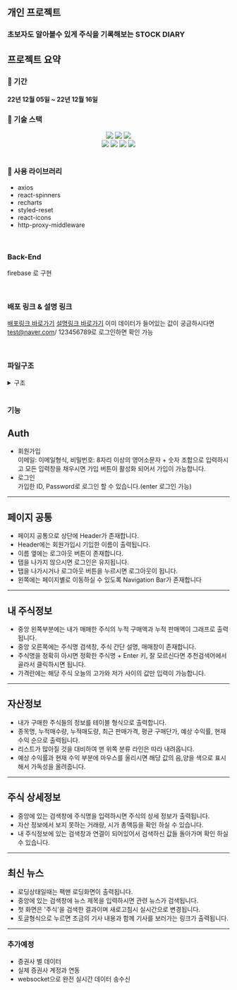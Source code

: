 ## 개인 프로젝트

### 초보자도 알아볼수 있게 주식을 기록해보는 STOCK DIARY

## 프로젝트 요약

### 📆 기간

#### 22년 12월 05일 ~ 22년 12월 16일

### 🔧 기술 스택

<div align=center> 
  <img src="https://img.shields.io/badge/react-61DAFB?style=for-the-badge&logo=react&logoColor=black"/> 
  <img src="https://img.shields.io/badge/typescript-3178c6?style=for-the-badge&logo=typescript&logoColor=white"/>   
  <img src="https://img.shields.io/badge/styled_components-DB7093?style=for-the-badge&logo=styled-components&logoColor=white"/><br/>
  <img src="https://img.shields.io/badge/github-181717?style=for-the-badge&logo=github&logoColor=white"/>
  <img src="https://img.shields.io/badge/git-F05032?style=for-the-badge&logo=git&logoColor=white"/> <img src="https://img.shields.io/badge/react_router_dom-CA4245?style=for-the-badge&logo=reactrouter&logoColor=white"/>  
   <img src="https://img.shields.io/badge/react_recoil-3DDC84?style=for-the-badge&logo=react-recoil-async&logoColor=white"/> 
</div>
<br/>

### 🔧 사용 라이브러리
- axios
- react-spinners
- recharts
- styled-reset
- react-icons
- http-proxy-middleware

<br>

### Back-End
firebase 로 구현

<br>

### 배포 링크 & 설명 링크

[배포링크 바로가기](https://master--stock-diary.netlify.app/)
[설명링크 바로가기](https://rounded-grey-2bb.notion.site/Stock-Diary-0bb84fa26b234defbe0c9ed75491e15a)
이미 데이터가 들어있는 값이 궁금하시다면 test@naver.com/ 123456789로 로그인하면 확인 가능

<br/>

### 파일구조
<details>
<summary> 구조</summary>
<div markdown="1">

```
🗂 src
 ┣ 📁 components
   ┣ Error404.tsx
   ┣ Header.tsx
   ┣ Layout.tsx
   ┣ Loading.tsx
   ┣ SearchBar.tsx
   ┗ SideBar.tsx
 ┣ 📁 pages
   ┣ 📁 auth
     ┣ Login.tsx
     ┗ Sign.tsx
   ┣ 📁 main
     ┣ 📁 mainCapital.tsx
       ┣ MainCapital.tsx
       ┗ MainChart.tsx
     ┣ Main.tsx
     ┣ MainCalc.tsx
    ┣ 📁 myStockDetail
      ┗ MyStockDetail.tsx
   ┣ StockList.tsx
   ┗ StockNews.tsx
 ┣ 📁 recoil
   ┗ atom.ts
 ┣ 📁 service
   ┣ 📁 axios
     ┣ AxiosApi.ts
   ┣ 📁 firebase
     ┣ fbAuth.ts
     ┗ fbInit.ts
   ┗ getStore.ts
 ┣ 📂 utils
   ┣ convert.ts
   ┣ inlineStyle.ts
   ┗ regExp.ts
 ┣ 📂 types
   ┗ interface.ts
 ┣ index.tsx
 ┗ router.tsx
```

</div>
</details>

<br>

### 기능

## Auth
- 회원가입  
이메일: 이메일형식, 비밀번호: 8자리 이상의 영어소문자 + 숫자 조합으로 입력하시고
모든 입력창을 채우시면 가입 버튼이 활성화 되어서 가입이 가능합니다.
- 로그인  
 가입한 ID, Password로 로그인 할 수 있습니다.(enter 로그인 가능)
 
 <hr/>

## 페이지 공통
- 페이지 공통으로 상단에 Header가 존재합니다.
- Header에는 회원가입시 기입한 이름이 출력됩니다.
- 이름 옆에는 로그아웃 버튼이 존재합니다.
- 탭을 나가지 않으시면 로그인은 유지됩니다.
- 탭을 나가시거나 로그아웃 버튼을 누르시면 로그아웃이 됩니다.
- 왼쪽에는 페이지별로 이동하실 수 있도록 Navigation Bar가 존재합니다

<hr/>

## 내 주식정보  
- 중앙 왼쪽부분에는 내가 매매한 주식의 누적 구매액과 누적 판매액이 그래프로 출력됩니다.
- 중앙 오른쪽에는 주식명 검색창, 주식 간단 설명, 매매창이 존재합니다.
- 주식명을 정확히 아시면 정확한 주식명 + Enter 키, 잘 모르신다면 추천검색어에서 골라서 클릭하시면 됩니다.
- 가격란에는 해당 주식 오늘의 고가와 저가 사이의 값만 입력이 가능합니다.

<hr/>

## 자산정보  
- 내가 구매한 주식들의 정보를 테이블 형식으로 출력합니다.
- 종목명, 누적매수량, 누적매도량, 최근 판매가격, 평균 구매단가, 예상 수익률, 현재 수익 순으로 출력됩니다.
- 리스트가 많아질 것을 대비하여 맨 위쪽 분류 라인은 따라 내려옵니다.
- 예상 수익률과 현재 수익 부분에 마우스를 올리시면 해당 값의 음,양을 색으로 표시해서 가독성을 올려줍니다.

<hr/>

## 주식 상세정보  
- 중앙에 있는 검색창에 주식명을 입력하시면 주식의 상세 정보가 출력됩니다.
- 자산 정보에서 보지 못하는 거래량, 시가 총액등을 확인 하실 수 있습니다.
- 내 주식정보에 있는 검색창과 연결이 되어있어서 검색하신 값들 돌아가며 확인 하실 수 있습니다.

<hr/>

## 최신 뉴스
- 로딩상태일때는 팩맨 로딩화면이 출력됩니다.
- 중앙에 있는 검색창에 뉴스 제목을 입력하시면 관련 뉴스가 검색됩니다.
- 첫 화면은 '주식'을 검색한 결과이며 새로고침시 실시간으로 변경됩니다.
- 토글형식으로 누르면 조금의 기사 내용과 함께 기사를 보러가는 링크가 출력됩니다.

<hr/>

### 추가예정
- 증권사 별 데이터
- 실제 증권사 계정과 연동
- websocket으로 완전 실시간 데이터 송수신
